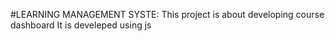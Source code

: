#LEARNING MANAGEMENT SYSTE:
 This project is about developing course dashboard
 It is develeped using js
